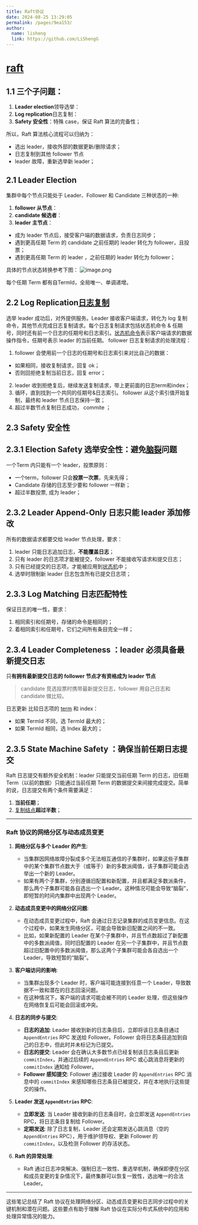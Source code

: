 ```yaml
---
title: Raft协议
date: 2024-08-25 13:29:05
permalink: /pages/9ea153/
author: 
  name: lisheng
  link: https://github.com/LiShengG
---
```



# [raft](https://zhuanlan.zhihu.com/p/383555591)
## 1.1 三个子问题：

1. **Leader election**领导选举：
2. **Log replication**日志复制：
3. **Safety 安全性**：特殊 case，保证 Raft 算法的完备性；

所以，Raft 算法核心流程可以归纳为：

- 选出 leader，接收外部的数据更新/删除请求；
- 日志复制到其他 follower 节点
-  leader 故障，重新选举新 leader；
## **2.1 Leader Election**
集群中每个节点只能处于 Leader、Follower 和 Candidate 三种状态的一种:

1. **follower 从节点**：
1. **candidate 候选者**：
1. **leader 主节点**：
- 成为 leader 节点后，接受客户端的数据请求，负责日志同步；
- 遇到更高任期 Term 的 candidate 之前任期的 leader 转化为 follower，且投票；
- 遇到更高任期 Term 的 leader ，之前任期的 leader 转化为 follower；

具体的节点状态转换参考下图： 
![image.png](https://cdn.nlark.com/yuque/0/2024/png/32548312/1720221832744-afa207e2-67fc-4af9-b37c-84f86bbec1a1.png#averageHue=%23f6f6f6&clientId=u73ec2c27-fa11-4&from=paste&id=udfc89ee5&originHeight=291&originWidth=600&originalType=url&ratio=1.3499999046325684&rotation=0&showTitle=false&size=64877&status=done&style=none&taskId=ub496ea3d-bb3e-496b-9549-89ed16bd7e7&title=)

每个任期 Term 都有自TermId，全局唯一、单调递增。

## **2.2 Log Replication**[日志复制](https://www.zhihu.com/search?q=%E6%97%A5%E5%BF%97%E5%A4%8D%E5%88%B6&search_source=Entity&hybrid_search_source=Entity&hybrid_search_extra=%7B%22sourceType%22%3A%22article%22%2C%22sourceId%22%3A%22383555591%22%7D)
选举 leader 成功后，对外提供服务。Leader 接收客户端请求，转化为 log 复制命令，其他节点完成日志复制请求。每个日志复制请求包括状态机命令 & 任期号，同时还有前一个日志的任期号和日志索引。[状态机命令](https://www.zhihu.com/search?q=%E7%8A%B6%E6%80%81%E6%9C%BA%E5%91%BD%E4%BB%A4&search_source=Entity&hybrid_search_source=Entity&hybrid_search_extra=%7B%22sourceType%22%3A%22article%22%2C%22sourceId%22%3A%22383555591%22%7D)表示客户端请求的数据操作指令，任期号表示 leader 的当前任期。
follower 日志复制请求的处理流程：

1. follower 会使用前一个日志的任期号和日志索引来对比自己的数据：
- 如果相同，接收复制请求，回复 ok；
- 否则回拒绝复制当前日志，回复 error；
2. leader 收到拒绝复后，继续发送复制请求，带上更前面的日志term和index；
3. 循环，直到找到一个共同的任期号&日志索引。 follower 从这个索引值开始复制，最终和 leader 节点日志保持一致；
4. 超过半数节点复制日志成功， commite ；
## **2.3 Safety 安全性**
## **2.3.1 Election Safety 选举安全性：避免**[脑裂](https://www.zhihu.com/search?q=%E8%84%91%E8%A3%82&search_source=Entity&hybrid_search_source=Entity&hybrid_search_extra=%7B%22sourceType%22%3A%22article%22%2C%22sourceId%22%3A%22383555591%22%7D)**问题**
一个Term 内只能有一个 leader，投票原则：

- 一个term，follower 只会**投票一次票**，先来先得；
- Candidate 存储的日志至少要和 follower 一样新；
- 超过半数投票, 成为 leader；
## **2.3.2 Leader Append-Only 日志只能 leader 添加修改**
所有的数据请求都要交给 leader 节点处理，要求：

1. leader 只能日志追加日志，**不能覆盖日志**；
2. 只有 leader 的日志项才能被提交，follower 不能接收写请求和提交日志；
3. 只有已经提交的日志项，才能被应用到[状态机](https://www.zhihu.com/search?q=%E7%8A%B6%E6%80%81%E6%9C%BA&search_source=Entity&hybrid_search_source=Entity&hybrid_search_extra=%7B%22sourceType%22%3A%22article%22%2C%22sourceId%22%3A%22383555591%22%7D)中；
4. 选举时限制新 leader 日志包含所有已提交日志项；
## **2.3.3 Log Matching 日志匹配特性**
保证日志的唯一性，要求：

1. 相同索引和任期号，存储的命令是相同的；
2. 着相同索引和任期号，它们之间所有条目完全一样；
## **2.3.4 Leader Completeness ：leader 必须具备最新提交日志**
只**有拥有最新提交日志的 follower 节点才有资格成为 leader 节点**
> candidate 竞选投票时携带最新提交日志，follower 用自己日志和 candidate 做比较。

日志更新 比较日志项的 [term](https://www.zhihu.com/search?q=term&search_source=Entity&hybrid_search_source=Entity&hybrid_search_extra=%7B%22sourceType%22%3A%22article%22%2C%22sourceId%22%3A%22383555591%22%7D) 和 index：

- 如果 TermId 不同，选 TermId 最大的；
- 如果 TermId 相同，选 Index 最大的；
## **2.3.5 State Machine Safety ：确保当前任期日志提交**
Raft 日志提交有额外安全机制：leader 只能提交当前任期 Term 的日志，旧任期 Term（以前的数据）只能通过当前任期 Term 的数据提交来间接完成提交。简单的说，日志提交有两个条件需要满足：

1. **当前任期**；
2. [复制结点](https://www.zhihu.com/search?q=%E5%A4%8D%E5%88%B6%E7%BB%93%E7%82%B9&search_source=Entity&hybrid_search_source=Entity&hybrid_search_extra=%7B%22sourceType%22%3A%22article%22%2C%22sourceId%22%3A%22383555591%22%7D)**超过半数**；





---

### **Raft 协议的网络分区与动态成员变更**

1. **网络分区与多个 Leader 的产生**:
   - 当集群因网络故障分裂成多个无法相互通信的子集群时，如果这些子集群中的某个集群节点数大于（或等于）新的多数派阈值，该子集群可能会选举出一个新的 Leader。
   - 如果有两个子集群，分别遵循旧配置和新配置，并且都满足多数派条件，那么两个子集群可能各自选出一个 Leader。这种情况可能会导致“脑裂”，即短暂的时间内集群中出现两个 Leader。

2. **动态成员变更中的网络分区问题**:
   - 在动态成员变更过程中，Raft 会通过日志记录集群的成员变更信息。在这个过程中，如果发生网络分区，可能会导致新旧配置之间的不一致。
   - 比如，如果新配置的 Leader 在某个子集群中，并且节点数超过了新配置中的多数派阈值，同时旧配置的 Leader 在另一个子集群中，并且节点数超过旧配置中的多数派阈值，那么这两个子集群可能会各自选出一个 Leader，导致短暂的“脑裂”。

3. **客户端访问的影响**:
   - 当集群出现多个 Leader 时，客户端可能连接到任意一个 Leader，导致数据不一致和潜在的日志回滚问题。
   - 在这种情况下，客户端的请求可能会被不同的 Leader 处理，但这些操作在网络恢复后可能会回滚或冲突。

4. **日志的同步与提交**:
   - **日志的追加**: Leader 接收到新的日志条目后，立即将该日志条目通过 `AppendEntries` RPC 发送给 Follower。Follower 会将日志条目追加到自己的日志中，但此时并未标记为已提交。
   - **日志的提交**: Leader 会在确认大多数节点已经复制该日志条目后更新 `commitIndex`，并通过后续的 `AppendEntries` RPC 或心跳消息将更新的 `commitIndex` 通知给 Follower。
   - **Follower 感知提交**: Follower 通过接收 Leader 的 `AppendEntries` RPC 消息中的 `commitIndex` 来感知哪些日志条目已被提交，并在本地执行这些提交的操作。

5. **Leader 发送 `AppendEntries` RPC**:
   - **立即发送**: 当 Leader 接收到新的日志条目时，会立即发送 `AppendEntries` RPC，将日志条目复制给 Follower。
   - **定期发送**: 除了日志复制，Leader 还会定期发送心跳消息（空的 `AppendEntries` RPC），用于维护领导权、更新 Follower 的 `commitIndex`，以及检测 Follower 的存活状态。

6. **Raft 的异常处理**:
   - Raft 通过日志冲突解决、强制日志一致性、重选举机制，确保即便在分区和成员变更的复杂情况下，最终集群可以恢复一致性，选出唯一的合法 Leader。


---
这些笔记总结了 Raft 协议在处理网络分区、动态成员变更和日志同步过程中的关键机制和潜在问题。这些要点有助于理解 Raft 协议在实际分布式系统中的应用和处理异常情况的能力。
